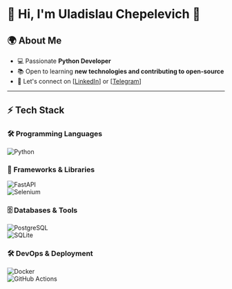 # 🚀 Hi, I'm Uladislau Chepelevich 👋  

## 🌍 About Me
- 💻 Passionate **Python Developer**  
- 📚 Open to learning **new technologies and contributing to open-source**  
- 📩 Let's connect on [[LinkedIn](https://www.linkedin.com/in/u%C5%82adzis%C5%82au-chepe%C5%82evich-9bb953256/)] or [[Telegram](https://www.linkedin.com/in/u%C5%82adzis%C5%82au-chepe%C5%82evich-9bb953256/)]  

---

## ⚡ Tech Stack

### 🛠 Programming Languages  
![Python](https://img.shields.io/badge/-Python-blue?style=for-the-badge&logo=python)  

### 🚀 Frameworks & Libraries  
![FastAPI](https://img.shields.io/badge/-FastAPI-009688?style=for-the-badge&logo=fastapi)  
![Selenium](https://img.shields.io/badge/-Selenium-43B02A?style=for-the-badge&logo=selenium)  

### 🗄 Databases & Tools  
![PostgreSQL](https://img.shields.io/badge/-PostgreSQL-336791?style=for-the-badge&logo=postgresql)  
![SQLite](https://img.shields.io/badge/-SQLite-003B57?style=for-the-badge&logo=sqlite)  

### 🛠 DevOps & Deployment  
![Docker](https://img.shields.io/badge/-Docker-2496ED?style=for-the-badge&logo=docker)  
![GitHub Actions](https://img.shields.io/badge/-GitHub%20Actions-2088FF?style=for-the-badge&logo=github-actions)  




